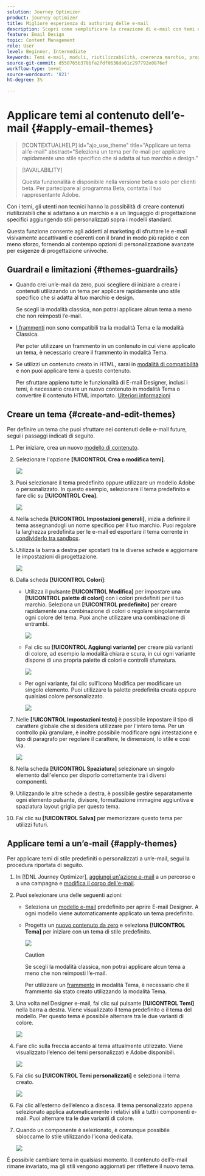 ```yaml
---
solution: Journey Optimizer
product: journey optimizer
title: Migliore esperienza di authoring delle e-mail
description: Scopri come semplificare la creazione di e-mail con temi e moduli riutilizzabili, garantendo coerenza ed efficienza nella progettazione delle campagne.
feature: Email Design
topic: Content Management
role: User
level: Beginner, Intermediate
keywords: Temi e-mail, moduli, riutilizzabilità, coerenza marchio, progettazione e-mail, CSS personalizzato, ottimizzazione mobile
source-git-commit: d550765b378bfa2fdf0638da01c297792e0876ef
workflow-type: tm+mt
source-wordcount: '821'
ht-degree: 3%

---
```



# Applicare temi al contenuto dell’e-mail {#apply-email-themes}

>[!CONTEXTUALHELP]
>id="ajo_use_theme"
>title="Applicare un tema all’e-mail"
>abstract="Seleziona un tema per l’e-mail per applicare rapidamente uno stile specifico che si adatta al tuo marchio e design."

<!--This documentation provides a comprehensive guide to using themes to streamline your email creation process. With the ability to define reusable themes and leverage pre-designed modules, marketers can create professional, brand-aligned emails faster and with less effort.-->

>[!AVAILABILITY]
>
>Questa funzionalità è disponibile nella versione beta e solo per clienti beta. Per partecipare al programma Beta, contatta il tuo rappresentante Adobe.

Con i temi, gli utenti non tecnici hanno la possibilità di creare contenuti riutilizzabili che si adattano a un marchio e a un linguaggio di progettazione specifici aggiungendo stili personalizzati sopra i modelli standard<!-- to achieve brand specific results-->.

Questa funzione consente agli addetti al marketing di sfruttare le e-mail visivamente accattivanti e coerenti con il brand in modo più rapido e con meno sforzo, fornendo al contempo opzioni di personalizzazione avanzate per esigenze di progettazione univoche.

<!--What is the Enhanced Email Authoring Experience?

This feature introduces two key components to simplify and enhance email creation:

* **Theme Management System**: A centralized system for creating, customizing, and applying reusable themes to emails. Themes ensure consistent styling across campaigns and eliminate the need for repetitive manual styling.

* **Modules**: Pre-designed, reusable content blocks that abstract common email elements (e.g., titles, descriptions, images, and links). Modules are built using customizable low-level components, offering flexibility while maintaining design standards.

Key Benefits:

- **Consistency**: Ensure all emails align with your brand's design guidelines.
- **Efficiency**: Save time by reusing themes and modules across campaigns.
- **Customization**: Add custom CSS and mobile-specific styles for advanced designs.
- **Scalability**: Eliminate repetitive styling tasks, enabling faster email creation.-->

## Guardrail e limitazioni {#themes-guardrails}

* Quando crei un’e-mail da zero, puoi scegliere di iniziare a creare i contenuti utilizzando un tema per applicare rapidamente uno stile specifico che si adatta al tuo marchio e design.

  Se scegli la modalità classica, non potrai applicare alcun tema a meno che non reimposti l’e-mail.

* [I frammenti](../content-management/fragments.md) non sono compatibili tra la modalità Tema e la modalità Classica.

  Per poter utilizzare un frammento in un contenuto in cui viene applicato un tema, è necessario creare il frammento in modalità Tema.

* Se utilizzi un contenuto creato in HTML, sarai in [modalità di compatibilità](existing-content.md) e non puoi applicare temi a questo contenuto.

  Per sfruttare appieno tutte le funzionalità di E-mail Designer, inclusi i temi, è necessario creare un nuovo contenuto in modalità Tema o convertire il contenuto HTML importato. [Ulteriori informazioni](existing-content.md)

<!--If using a content created in Classic mode or HTML, you cannot apply themes to this content. You must create a new content in Theme mode.

If you apply a theme to a content using a [fragment](../content-management/fragments.md) created in Classic mode, the rendering may not be optimal.-->

## Creare un tema {#create-and-edit-themes}

Per definire un tema che puoi sfruttare nei contenuti delle e-mail future, segui i passaggi indicati di seguito.

1. Per iniziare, crea un nuovo [modello di contenuto](../content-management/create-content-templates.md).

1. Selezionare l&#39;opzione **[!UICONTROL Crea o modifica temi]**.

   ![](assets/theme-create.png)

1. Puoi selezionare il tema predefinito oppure utilizzare un modello Adobe o personalizzato. In questo esempio, selezionare il tema predefinito e fare clic su **[!UICONTROL Crea]**.

   ![](assets/theme-select.png)

1. Nella scheda **[!UICONTROL Impostazioni generali]**, inizia a definire il tema assegnandogli un nome specifico per il tuo marchio. Puoi regolare la larghezza predefinita per le e-mail ed esportare il tema corrente in [condividerlo tra sandbox](../configuration/copy-objects-to-sandbox.md).

   <!--![](assets/theme-general-settings.png)-->

1. Utilizza la barra a destra per spostarti tra le diverse schede e aggiornare le impostazioni di progettazione.

   ![](assets/theme-right-pane.png)

1. Dalla scheda **[!UICONTROL Colori]**:

   * Utilizza il pulsante **[!UICONTROL Modifica]** per impostare una **[!UICONTROL palette di colori]** con i colori predefiniti per il tuo marchio. Seleziona un **[!UICONTROL predefinito]** per creare rapidamente una combinazione di colori o regolare singolarmente ogni colore del tema. Puoi anche utilizzare una combinazione di entrambi.

     ![](assets/theme-colors.gif)

   * Fai clic su **[!UICONTROL Aggiungi variante]** per creare più varianti di colore, ad esempio la modalità chiara e scura, in cui ogni variante dispone di una propria palette di colori e controlli sfumatura.

     ![](assets/theme-colors-variant.png)

   * Per ogni variante, fai clic sull’icona Modifica per modificare un singolo elemento. Puoi utilizzare la palette predefinita creata oppure qualsiasi colore personalizzato.

     ![](assets/theme-colors-edit-variant.gif)

1. Nelle **[!UICONTROL Impostazioni testo]** è possibile impostare il tipo di carattere globale che si desidera utilizzare per l&#39;intero tema. Per un controllo più granulare, è inoltre possibile modificare ogni intestazione e tipo di paragrafo per regolare il carattere, le dimensioni, lo stile e così via.

   ![](assets/theme-text.png)

1. Nella scheda **[!UICONTROL Spaziatura]** selezionare un singolo elemento dall&#39;elenco per disporlo correttamente tra i diversi componenti.

   <!--![](assets/theme-spacing.png)-->

1. Utilizzando le altre schede a destra, è possibile gestire separatamente ogni elemento pulsante, divisore, formattazione immagine aggiuntiva e spaziatura layout griglia per questo tema.

   <!--![](assets/theme-buttons.png)-->

1. Fai clic su **[!UICONTROL Salva]** per memorizzare questo tema per utilizzi futuri.

## Applicare temi a un’e-mail {#apply-themes}

Per applicare temi di stile predefiniti o personalizzati a un’e-mail, segui la procedura riportata di seguito.

1. In [!DNL Journey Optimizer], [aggiungi un&#39;azione e-mail](create-email.md) a un percorso o a una campagna e [modifica il corpo dell&#39;e-mail](get-started-email-design.md#key-steps).

1. Puoi selezionare una delle seguenti azioni:

   * Seleziona un [modello e-mail](use-email-templates.md) predefinito per aprire E-mail Designer. A ogni modello viene automaticamente applicato un tema predefinito.

   * Progetta un [nuovo contenuto da zero](content-from-scratch.md) e seleziona **[!UICONTROL Tema]** per iniziare con un tema di stile predefinito.

     ![](assets/theme-from-scratch.png)

     >[!CAUTION]
     >
     >Se scegli la modalità classica, non potrai applicare alcun tema a meno che non reimposti l’e-mail.
     >
     >Per utilizzare un [frammento](../content-management/fragments.md) in modalità Tema, è necessario che il frammento sia stato creato utilizzando la modalità Tema.

1. Una volta nel Designer e-mail, fai clic sul pulsante **[!UICONTROL Temi]** nella barra a destra. Viene visualizzato il tema predefinito o il tema del modello. Per questo tema è possibile alternare tra le due varianti di colore.

   ![](assets/theme-default-hero.png)

1. Fare clic sulla freccia accanto al tema attualmente utilizzato. Viene visualizzato l’elenco dei temi personalizzati e Adobe disponibili.

   ![](assets/theme-hero-change.png)

1. Fai clic su **[!UICONTROL Temi personalizzati]** e seleziona il tema creato.

   ![](assets/theme-select-custom.png)

1. Fai clic all’esterno dell’elenco a discesa. Il tema personalizzato appena selezionato applica automaticamente i relativi stili a tutti i componenti e-mail. Puoi alternare tra le due varianti di colore.

1. Quando un componente è selezionato, è comunque possibile sbloccarne lo stile utilizzando l’icona dedicata.

   ![](assets/theme-unlock-style.png)

È possibile cambiare tema in qualsiasi momento. Il contenuto dell’e-mail rimane invariato, ma gli stili vengono aggiornati per riflettere il nuovo tema.

<!--
>[!NOTE]
> - Themes apply styles globally. Ensure your theme is finalized before applying it to multiple emails.
> - Switching themes may override custom styles applied to individual components.

>[!CAUTION]
> - When using fragments, the email's theme will override the fragment's styles. A warning will be displayed in the editor if there is a conflict.

## Example Use Cases {#example-use-cases}

### 1. Creating a New Theme
- A marketer creates a theme with their brand's colors, fonts, and button styles.
- The theme is saved and reused across multiple email campaigns.

### 2. Switching Themes
- A marketer applies a holiday-themed design to an existing email by switching to a pre-designed holiday theme.-->


